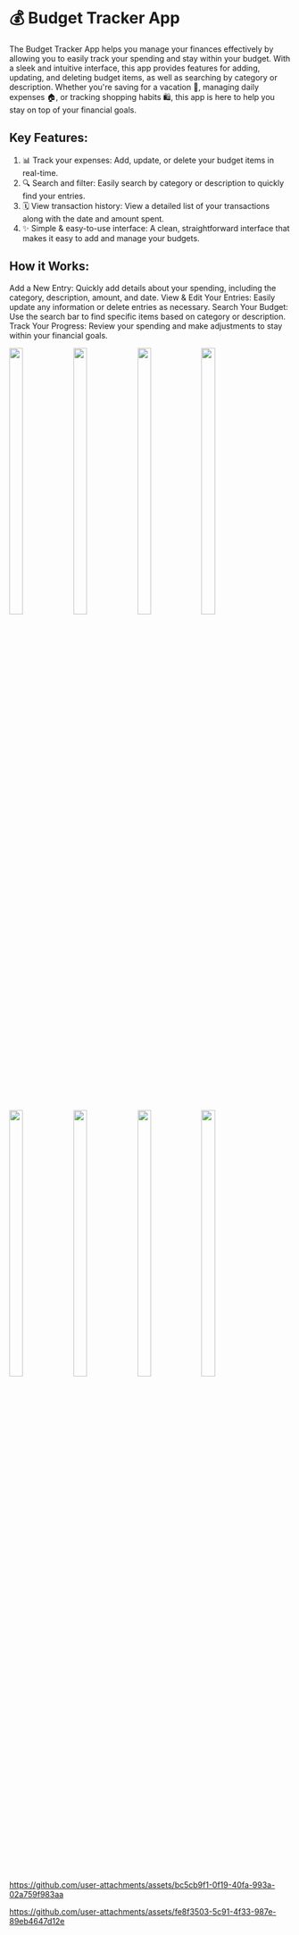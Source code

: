 # 💰 Budget Tracker App

The Budget Tracker App helps you manage your finances effectively by allowing you to easily track your spending and stay within your budget. With a sleek and intuitive interface, this app provides features for adding, updating, and deleting budget items, as well as searching by category or description. Whether you're saving for a vacation 🌴, managing daily expenses 🏠, or tracking shopping habits 🛍️, this app is here to help you stay on top of your financial goals.

## Key Features:

1. 📊 Track your expenses: Add, update, or delete your budget items in real-time.
2. 🔍 Search and filter: Easily search by category or description to quickly find your entries.
3. 🗓️ View transaction history: View a detailed list of your transactions along with the date and amount spent.
4. ✨ Simple & easy-to-use interface: A clean, straightforward interface that makes it easy to add and manage your budgets.

## How it Works:
Add a New Entry: Quickly add details about your spending, including the category, description, amount, and date.
View & Edit Your Entries: Easily update any information or delete entries as necessary.
Search Your Budget: Use the search bar to find specific items based on category or description.
Track Your Progress: Review your spending and make adjustments to stay within your financial goals.

<p>
     <img src="https://github.com/user-attachments/assets/e6f0a43e-a418-4554-bdbf-92c4857d24e0"height="35%" width="22%">
    <img src="https://github.com/user-attachments/assets/d0e4faac-f0f7-45b8-9d21-839d146297d3"height="35%" width="22%">
   <img src="https://github.com/user-attachments/assets/cbc6ddc2-cd6c-4697-9021-7b420e2b8a2e"height="35%" width="22%">
      <img src="https://github.com/user-attachments/assets/c3819a17-574d-4a90-b7ae-9b18af9f31d7"height="35%" width="22%">
     <img src="https://github.com/user-attachments/assets/cb1ed1b3-5f20-406e-aa34-7d30ac5123e2"height="35%" width="22%">
    <img src="https://github.com/user-attachments/assets/8ccf9b24-d411-4618-981e-568dffb7b421"height="35%" width="22%">
      <img src="https://github.com/user-attachments/assets/cfcd2ccc-a5a6-409c-a619-6a3da2e7493b"height="35%" width="22%">
      <img src="https://github.com/user-attachments/assets/adf78709-0f8e-4d73-8875-7fc480e063b0"height="35%" width="22%">
</p>



https://github.com/user-attachments/assets/bc5cb9f1-0f19-40fa-993a-02a759f983aa




https://github.com/user-attachments/assets/fe8f3503-5c91-4f33-987e-89eb4647d12e

